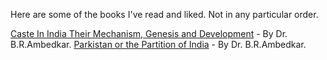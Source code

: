 Here are some of the books I've read and liked. Not in any particular order.

[Caste In India Their Mechanism, Genesis and Development](https://www.amazon.in/dp/8193600894) - By Dr. B.R.Ambedkar. 
[Parkistan or the Partition of India](https://www.amazon.in/Untouchables-Constitution-understanding-Autobiography-Annihilation/dp/935220526X?crid=2W6WCQKZ8BKG4&dib=eyJ2IjoiMSJ9.MXKebExrHDJeGOWLJiKRU3XgfFYYIQNjVv-EcmQ3CIC8JIQlmVJQAbvvanRJ_HTY1l3kCc0R82NRTJ5D37tYuYVOBFArf8nWFw0Q-OslDBpBdih3SjVyuJruHnfmkRZm8cMbL54zIwzeeQsEl64qRD-ss4E71FZhpvu6Ey0Nm9TIjsWn1DbqmkA7MwmxMMtLDB7_pdU83y3Z56Lzp3x-8fjGvXD6I9kKyIXld7rOMEU.mxYtz2ZW9W2Fqpg3FjHYDZNvpZfGoEXwxkwZf-HcL5U&dib_tag=se&keywords=pakistan+or+the+partition+of+india&qid=1730702340&sprefix=pakistan+or+the+p,aps,256&sr=8-3) - By Dr. B.R.Ambedkar. 